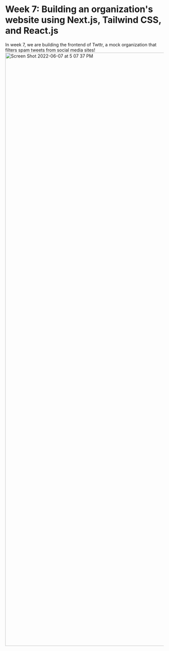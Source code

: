 # Week 7: Building an organization's website using Next.js, Tailwind CSS, and React.js
In week 7, we are building the frontend of Twttr, a mock organization that filters spam tweets from social media sites!
<img width="1884" alt="Screen Shot 2022-06-07 at 5 07 37 PM" src="https://user-images.githubusercontent.com/62436772/172482872-b30f7585-ce21-45e8-9eb8-69f46e995e25.png">

